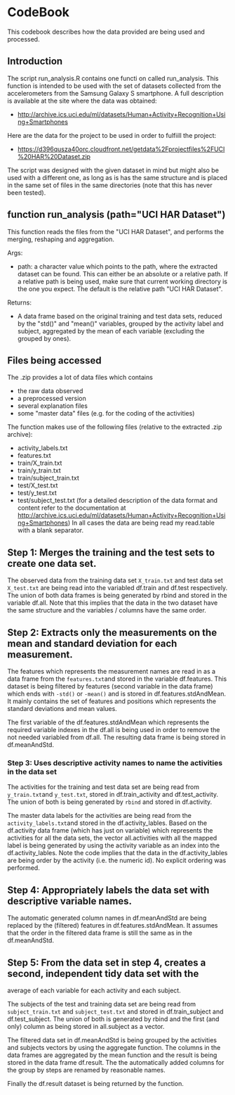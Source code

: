 # CodeBook
This codebook describes how the data provided are being used and processed.

## Introduction
The script run_analysis.R contains one functi on called run_analysis. 
This function is intended to be used with the set of datasets collected from the accelerometers from the 
Samsung Galaxy S smartphone. 
A full description is available at the site where the data was obtained: 
* http://archive.ics.uci.edu/ml/datasets/Human+Activity+Recognition+Using+Smartphones

Here are the data for the project to be used in order to fulfiill the project:
* https://d396qusza40orc.cloudfront.net/getdata%2Fprojectfiles%2FUCI%20HAR%20Dataset.zip 

The script was designed with the given dataset in mind but might also be used with a different one, as long
as is has the same structure and is placed in the same set of files in the same directories (note that this
has never been tested).

## function run_analysis (path="UCI HAR Dataset")
This function reads the files from the "UCI HAR Dataset", and performs the merging, reshaping and aggregation.

Args:
*	path: a character value which points to the path, where the extracted dataset can be found. This
		can either be an absolute or a relative path. If a relative path is being used, make sure that
		current working directory is the one you expect. The default is the relative path "UCI HAR Dataset".

Returns:
*	A data frame based on the original training and test data sets, reduced by the "std()" and "mean()" variables,
	grouped by the activity label and subject, aggregated by the mean of each variable (excluding the grouped by ones).

## Files being accessed
The .zip provides a lot of data files which contains 
* the raw data observed
* a preprocessed version
* several explanation files
* some "master data" files (e.g. for the coding of the activities)

The function makes use of the following files (relative to the extracted .zip archive): 
* activity_labels.txt
* features.txt
* train/X_train.txt
* train/y_train.txt
* train/subject_train.txt
* test/X_test.txt
* test/y_test.txt
* test/subject_test.txt
(for a detailed description of the data format and content refer to the documentation at http://archive.ics.uci.edu/ml/datasets/Human+Activity+Recognition+Using+Smartphones)
In all cases the data are being read my read.table with a blank separator.

## 	Step 1: Merges the training and the test sets to create one data set.
The observed data from the training data set `X_train.txt` and test data set `X_test.txt` are being read into 
the variabled df.train and df.test respectively. The union of both data frames is being generated by rbind and stored in the 
variable df.all. Note that this implies that the data in the two dataset have the same structure and the 
variables / columns have the same order.

	
## Step 2: Extracts only the measurements on the mean and standard deviation for each measurement.
The features which represents the measurement names are read in as a data frame from the `features.txt`and stored 
in the variable df.features. This dataset is being filtered by features (second variable in the data frame) 
which ends with `-std()` or `-mean()` and 
is stored in df.features.stdAndMean. It mainly contains the set of features and positions which represents the standard 
deviations and mean values.

The first variable of the df.features.stdAndMean which represents the required variable indexes in the df.all is being used 
in order to remove the not needed variabled from df.all. The resulting data frame is being stored in df.meanAndStd.

### Step 3: Uses descriptive activity names to name the activities in the data set
The activities for the training and test data set are being read from `y_train.txt`and `y_test.txt`, stored in
df.train_activity and df.test_activity. The union of both is being generated by `rbind` and stored in df.activity.

The master data labels for the activities are being read from the `activity_labels.txt`and stored in the df.activity_lables.
Based on the df.activity data frame (which has just on variable) which represents the activities for all the data sets, 
the vector all.activities with all the mapped label is being generated by using the activity variable as an index into the 
df.activity_lables. Note the code implies that the data in the df.activity_lables are being order by the activity (i.e. the 
numeric id). No explicit ordering was performed.


## Step 4: Appropriately labels the data set with descriptive variable names. 
The automatic generated column names in df.meanAndStd are being replaced by the (filtered) features in df.features.stdAndMean.
It assumes that the order in the filtered data frame is still the same as in the df.meanAndStd.

##	Step 5:  From the data set in step 4, creates a second, independent tidy data set with the 
average of each variable for each activity and each subject.

The subjects of the test and training data set are being read from `subject_train.txt` and `subject_test.txt`
and stored in df.train_subject and df.test_subject. The union of both is generated by rbind and the first (and only) 
column as being stored in all.subject as a vector.

The filtered data set in df.meanAndStd is being grouped by the activities and subjects vectors by using the aggregate 
function. The columns in the data frames are aggregated by the mean function and the result is being stored in the 
data frame df.result. The the automatically added columns for the group by steps are renamed by reasonable names.

Finally the df.result dataset is being returned by the function.

